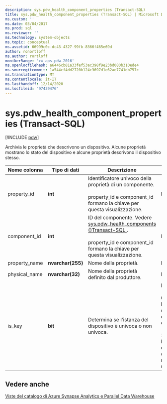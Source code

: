 ```yaml
---
description: sys.pdw_health_component_properties (Transact-SQL)
title: sys.pdw_health_component_properties (Transact-SQL) | Microsoft Docs
ms.custom: ''
ms.date: 03/04/2017
ms.prod: sql
ms.reviewer: ''
ms.technology: system-objects
ms.topic: conceptual
ms.assetid: 66999c0c-dc43-4327-99fb-8366f465e69d
author: ronortloff
ms.author: rortloff
monikerRange: '>= aps-pdw-2016'
ms.openlocfilehash: a6446cb81a33fef53ac398f9e23bd080b310ede4
ms.sourcegitcommit: 1a544cf4dd2720b124c3697d1e62ae7741db757c
ms.translationtype: MT
ms.contentlocale: it-IT
ms.lasthandoff: 12/14/2020
ms.locfileid: "97439476"
---
```

# <a name="syspdw_health_component_properties-transact-sql"></a>sys.pdw_health_component_properties (Transact-SQL)
[!INCLUDE [pdw](../../includes/applies-to-version/pdw.md)]

  Archivia le proprietà che descrivono un dispositivo. Alcune proprietà mostrano lo stato del dispositivo e alcune proprietà descrivono il dispositivo stesso.  
  
|Nome colonna|Tipo di dati|Descrizione|Range|  
|-----------------|---------------|-----------------|-----------|  
|property_id|**int**|Identificatore univoco della proprietà di un componente.<br /><br /> property_id e component_id formano la chiave per questa visualizzazione.|NOT NULL|  
|component_id|**int**|ID del componente. Vedere [sys.pdw_health_components &#40;&#41;Transact-SQL ](../../relational-databases/system-catalog-views/sys-pdw-health-components-transact-sql.md).<br /><br /> property_id e component_id formano la chiave per questa visualizzazione.|NOT NULL|  
|property_name|**nvarchar(255)**|Nome della proprietà.|NOT NULL|  
|physical_name|**nvarchar(32)**|Nome della proprietà definito dal produttore.|NOT NULL|  
|is_key|**bit**|Determina se l'istanza del dispositivo è univoca o non univoca.|NOT NULL<br /><br /> 0-l'istanza del dispositivo è univoca.<br /><br /> 1-l'istanza del dispositivo non è univoca.|  
  
## <a name="see-also"></a>Vedere anche  
 [Viste del catalogo di Azure Synapse Analytics e Parallel Data Warehouse](../../relational-databases/system-catalog-views/sql-data-warehouse-and-parallel-data-warehouse-catalog-views.md)  
  
  
